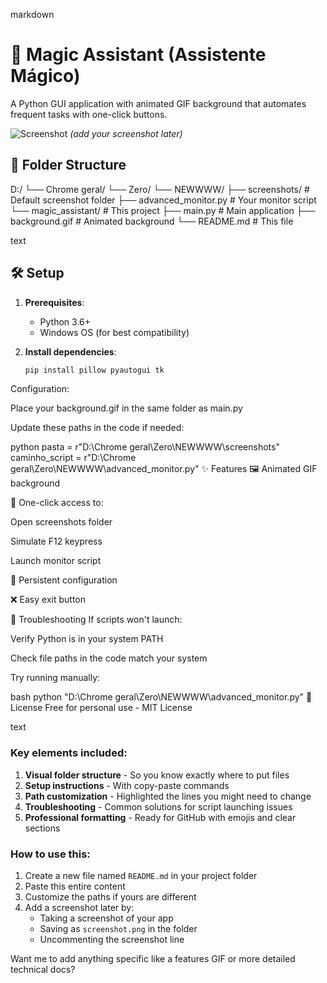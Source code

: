 markdown
# 🎩 Magic Assistant (Assistente Mágico)

A Python GUI application with animated GIF background that automates frequent tasks with one-click buttons.

![Screenshot](screenshot.png) *(add your screenshot later)*

## 📁 Folder Structure
D:/
└── Chrome geral/
└── Zero/
└── NEWWWW/
├── screenshots/ # Default screenshot folder
├── advanced_monitor.py # Your monitor script
└── magic_assistant/ # This project
├── main.py # Main application
├── background.gif # Animated background
└── README.md # This file

text

## 🛠️ Setup

1. **Prerequisites**:
   - Python 3.6+
   - Windows OS (for best compatibility)

2. **Install dependencies**:
   ```bash
   pip install pillow pyautogui tk
Configuration:

Place your background.gif in the same folder as main.py

Update these paths in the code if needed:

python
pasta = r"D:\Chrome geral\Zero\NEWWWW\screenshots"
caminho_script = r"D:\Chrome geral\Zero\NEWWWW\advanced_monitor.py"
✨ Features
🖼️ Animated GIF background

🚀 One-click access to:

Open screenshots folder

Simulate F12 keypress

Launch monitor script

💾 Persistent configuration

❌ Easy exit button

🐛 Troubleshooting
If scripts won't launch:

Verify Python is in your system PATH

Check file paths in the code match your system

Try running manually:

bash
python "D:\Chrome geral\Zero\NEWWWW\advanced_monitor.py"
📜 License
Free for personal use - MIT License

text

### Key elements included:
1. **Visual folder structure** - So you know exactly where to put files
2. **Setup instructions** - With copy-paste commands
3. **Path customization** - Highlighted the lines you might need to change
4. **Troubleshooting** - Common solutions for script launching issues
5. **Professional formatting** - Ready for GitHub with emojis and clear sections

### How to use this:
1. Create a new file named `README.md` in your project folder
2. Paste this entire content
3. Customize the paths if yours are different
4. Add a screenshot later by:
   - Taking a screenshot of your app
   - Saving as `screenshot.png` in the folder
   - Uncommenting the screenshot line

Want me to add anything specific like a features GIF or more detailed technical docs?
